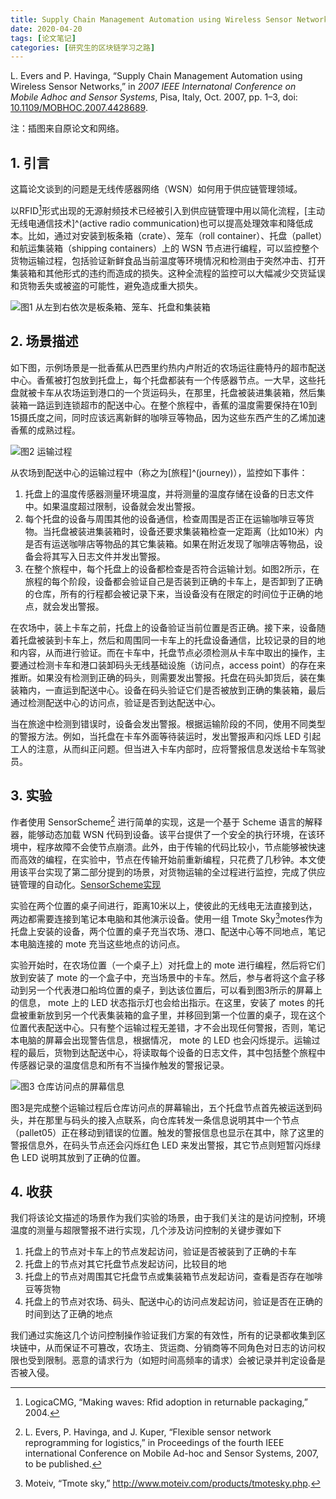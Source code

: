 ```yaml
---
title: Supply Chain Management Automation using Wireless Sensor Networks
date: 2020-04-20
tags: [论文笔记]
categories: [研究生的区块链学习之路] 
---
```


L. Evers and P. Havinga, “Supply Chain Management Automation using Wireless Sensor Networks,” in *2007 IEEE Internatonal Conference on Mobile Adhoc and Sensor Systems*, Pisa, Italy, Oct. 2007, pp. 1–3, doi: [10.1109/MOBHOC.2007.4428689](https://doi.org/10.1109/MOBHOC.2007.4428689).

注：插图来自原论文和网络。

## 1. 引言

这篇论文谈到的问题是无线传感器网络（WSN）如何用于供应链管理领域。

以RFID[^logica2004making]形式出现的无源射频技术已经被引入到供应链管理中用以简化流程，[主动无线电通信技术]^(active radio communication)也可以提高处理效率和降低成本。比如，通过对安装到板条箱（crate）、笼车（roll container）、托盘（pallet）和航运集装箱（shipping containers）上的 WSN 节点进行编程，可以监控整个货物运输过程，包括验证新鲜食品当前温度等环境情况和检测由于突然冲击、打开集装箱和其他形式的违约而造成的损失。这种全流程的监控可以大幅减少交货延误和货物丢失或被盗的可能性，避免造成重大损失。

[^logica2004making]:LogicaCMG, “Making waves: Rfid adoption in returnable packaging,” 2004.

![图1 从左到右依次是板条箱、笼车、托盘和集装箱](https://picped-1301226557.cos.ap-beijing.myqcloud.com/%E5%90%84%E7%A7%8D%E7%AE%B1%E5%AD%90.jpg)

## 2. 场景描述

如下图，示例场景是一批香蕉从巴西里约热内卢附近的农场运往鹿特丹的超市配送中心。香蕉被打包放到托盘上，每个托盘都装有一个传感器节点。一大早，这些托盘就被卡车从农场运到港口的一个货运码头，在那里，托盘被装进集装箱，然后集装箱一路运到连锁超市的配送中心。在整个旅程中，香蕉的温度需要保持在10到15摄氏度之间，同时应该远离新鲜的咖啡豆等物品，因为这些东西产生的乙烯加速香蕉的成熟过程。

![图2 运输过程](https://ieeexplore.ieee.org/mediastore_new/IEEE/content/media/4428591/4428592/4428689/4428689-fig-1-source-small.gif)

从农场到配送中心的运输过程中（称之为[旅程]^(journey)），监控如下事件：

1. 托盘上的温度传感器测量环境温度，并将测量的温度存储在设备的日志文件中。如果温度超过限制，设备就会发出警报。
2. 每个托盘的设备与周围其他的设备通信，检查周围是否正在运输咖啡豆等货物。当托盘被装进集装箱时，设备还要求集装箱检查一定距离（比如10米）内是否有运送咖啡店等物品的其它集装箱。如果在附近发现了咖啡店等物品，设备会将其写入日志文件并发出警报。
3. 在整个旅程中，每个托盘上的设备都检查是否符合运输计划。如图2所示，在旅程的每个阶段，设备都会验证自己是否装到正确的卡车上，是否卸到了正确的仓库，所有的行程都会被记录下来，当设备没有在限定的时间位于正确的地点，就会发出警报。

在农场中，装上卡车之前，托盘上的设备验证当前位置是否正确。接下来，设备随着托盘被装到卡车上，然后和周围同一卡车上的托盘设备通信，比较记录的目的地和内容，从而进行验证。而在卡车中，托盘节点必须检测从卡车中取出的操作，主要通过检测卡车和港口装卸码头无线基础设施（访问点，access point）的存在来推断。如果没有检测到正确的码头，则需要发出警报。托盘在码头卸货后，装在集装箱内，一直运到配送中心。设备在码头验证它们是否被放到正确的集装箱，最后通过检测配送中心的访问点，验证是否到达配送中心。

当在旅途中检测到错误时，设备会发出警报。根据运输阶段的不同，使用不同类型的警报方法。例如，当托盘在卡车外面等待装运时，发出警报声和闪烁 LED 引起工人的注意，从而纠正问题。但当进入卡车内部时，应将警报信息发送给卡车驾驶员。

## 3. 实验

作者使用 SensorScheme[^evers2007flexible] 进行简单的实现，这是一个基于 Scheme 语言的解释器，能够动态加载 WSN 代码到设备。该平台提供了一个安全的执行环境，在该环境中，程序故障不会使节点崩溃。此外，由于传输的代码比较小，节点能够被快速而高效的编程，在实验中，节点在传输开始前重新编程，只花费了几秒钟。本文使用该平台实现了第二部分提到的场景，对货物运输的全过程进行监控，完成了供应链管理的自动化。[SensorScheme实现](https://srfi.schemers.org/)

[^evers2007flexible]: L. Evers, P. Havinga, and J. Kuper, “Flexible sensor network reprogramming for logistics,” in Proceedings of the fourth IEEE international Conference on Mobile Ad-hoc and Sensor Systems, 2007, to be published.

实验在两个位置的桌子间进行，距离10米以上，使彼此的无线电无法直接到达，两边都需要连接到笔记本电脑和其他演示设备。使用一组 Tmote Sky[^moteiv]motes作为托盘上安装的设备，两个位置的桌子充当农场、港口、配送中心等不同地点，笔记本电脑连接的 mote 充当这些地点的访问点。

实验开始时，在农场位置（一个桌子上）对托盘上的 mote 进行编程，然后将它们放到安装了 mote 的一个盒子中，充当场景中的卡车。然后，参与者将这个盒子移动到另一个代表港口船坞位置的桌子，到达该位置后，可以看到图3所示的屏幕上的信息， mote 上的 LED 状态指示灯也会给出指示。在这里，安装了 motes 的托盘被重新放到另一个代表集装箱的盒子里，并移回到第一个位置的桌子，现在这个位置代表配送中心。只有整个运输过程无差错，才不会出现任何警报，否则，笔记本电脑的屏幕会出现警告信息，根据情况， mote 的 LED 也会闪烁提示。运输过程的最后，货物到达配送中心，将读取每个设备的日志文件，其中包括整个旅程中传感器记录的温度信息和所有不当操作触发的警报记录。

[^moteiv]:Moteiv, “Tmote sky,” http://www.moteiv.com/products/tmotesky.php.

![图3 仓库访问点的屏幕信息](https://ieeexplore.ieee.org/mediastore_new/IEEE/content/media/4428591/4428592/4428689/4428689-fig-2-source-small.gif)

图3是完成整个运输过程后仓库访问点的屏幕输出，五个托盘节点首先被运送到码头，并在那里与码头的接入点联系，向仓库转发一条信息说明其中一个节点（pallet05）正在移动到错误的位置。触发的警报信息也显示在其中，除了这里的警报信息外，在码头节点还会闪烁红色 LED 来发出警报，其它节点则短暂闪烁绿色 LED 说明其放到了正确的位置。

## 4. 收获

我们将该论文描述的场景作为我们实验的场景，由于我们关注的是访问控制，环境温度的测量与超限警报不进行实现，几个涉及访问控制的关键步骤如下

1. 托盘上的节点对卡车上的节点发起访问，验证是否被装到了正确的卡车
2. 托盘上的节点对其它托盘节点发起访问，比较目的地
3. 托盘上的节点对周围其它托盘节点或集装箱节点发起访问，查看是否存在咖啡豆等货物
4. 托盘上的节点对农场、码头、配送中心的访问点发起访问，验证是否在正确的时间到达了正确的地点

我们通过实施这几个访问控制操作验证我们方案的有效性，所有的记录都收集到区块链中，从而保证不可篡改，农场主、货运商、分销商等不同角色对日志的访问权限也受到限制。恶意的请求行为（如短时间高频率的请求）会被记录并判定设备是否被入侵。